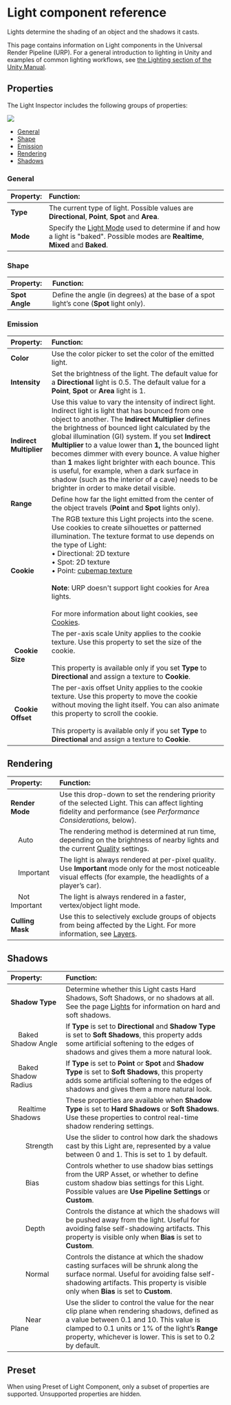 # Light component reference

Lights determine the shading of an object and the shadows it casts.

This page contains information on Light components in the Universal Render Pipeline (URP). For a general introduction to lighting in Unity and examples of common lighting workflows, see [the Lighting section of the Unity Manual](https://docs.unity3d.com/Manual/LightingOverview.html).

## Properties
The Light Inspector includes the following groups of properties:

![](Images/Inspectors/light-inspector.png)

* [General](#General)
* [Shape](#Shape)
* [Emission](#Emission)
* [Rendering](#Rendering)
* [Shadows](#Shadows)


<a name="General"></a>
### General

| Property:| Function: |
|:---|:---|
| __Type__| The current type of light. Possible values are __Directional__, __Point__, __Spot__ and __Area__.|
| __Mode__| Specify the [Light Mode](https://docs.unity3d.com/Manual/LightModes.html) used to determine if and how a light is "baked". Possible modes are __Realtime__, __Mixed__ and __Baked__.|

<a name="Shape"></a>
### Shape

| Property:| Function: |
|:---|:---|
| __Spot Angle__| Define the angle (in degrees) at the base of a spot light’s cone (__Spot__ light only). |

<a name="Emission"></a>
### Emission

| Property:| Function: |
|:---|:---|
| __Color__| Use the color picker to set the color of the emitted light. |
| __Intensity__| Set the brightness of the light. The default value for a __Directional__ light is 0.5. The default value for a __Point__, __Spot__ or __Area__ light is 1.  |
| __Indirect Multiplier__| Use this value to vary the intensity of indirect light. Indirect light is light that has bounced from one object to another. The __Indirect Multiplier__ defines the brightness of bounced light calculated by the global illumination (GI) system. If you set __Indirect Multiplier__ to a value lower than __1,__ the bounced light becomes dimmer with every bounce. A value higher than __1__ makes light brighter with each bounce. This is useful, for example, when a dark surface in shadow (such as the interior of a cave) needs to be brighter in order to make detail visible. |
| __Range__| Define how far the light emitted from the center of the object travels (__Point__ and __Spot__ lights only). |
| **Cookie** | The RGB texture this Light projects into the scene. Use cookies to create silhouettes or patterned illumination. The texture format to use depends on the type of Light:<br/> &#8226; Directional: 2D texture<br/> &#8226; Spot: 2D texture<br/> &#8226; Point: [cubemap texture](https://docs.unity3d.com/Manual/class-Cubemap.html)<br/><br/>**Note**: URP doesn't support light cookies for Area lights.<br/><br/>For more information about light cookies, see [Cookies](https://docs.unity3d.com/Manual/Cookies.html). |
| &nbsp;&nbsp;**Cookie Size** | The per-axis scale Unity applies to the cookie texture. Use this property to set the size of the cookie.<br/><br/>This property is available only if you set **Type** to **Directional** and assign a texture to **Cookie**. |
| &nbsp;&nbsp;**Cookie Offset** | The per-axis offset Unity applies to the cookie texture. Use this property to move the cookie without moving the light itself. You can also animate this property to scroll the cookie. <br/><br/>This property is available only if you set **Type** to **Directional** and assign a texture to **Cookie**. |

<a name="Rendering"></a>
## Rendering

| Property:| Function: |
|:---|:---|
| __Render Mode__| Use this drop-down to set the rendering priority of the selected Light. This can affect lighting fidelity and performance (see *Performance Considerations,* below). |
|&nbsp;&nbsp;&nbsp;&nbsp;Auto| The rendering method is determined at run time, depending on the brightness of nearby lights and the current [Quality](https://docs.unity3d.com/Manual/class-QualitySettings.html) settings. |
|&nbsp;&nbsp;&nbsp;&nbsp;Important| The light is always rendered at per-pixel quality. Use __Important__ mode only for the most noticeable visual effects (for example, the headlights of a player’s car). |
|&nbsp;&nbsp;&nbsp;&nbsp;Not Important| The light is always rendered in a faster, vertex/object light mode.  |
| __Culling Mask__| Use this to selectively exclude groups of objects from being affected by the Light. For more information, see [Layers](https://docs.unity3d.com/Manual/Layers.html).|

<a name="Shadows"></a>
## Shadows

| Property:| Function: |
|:---|:---|
| __Shadow Type__| Determine whether this Light casts Hard Shadows, Soft Shadows, or no shadows at all. See the page [Lights](https://docs.unity3d.com/Manual/class-Light.html) for information on hard and soft shadows. |
|&nbsp;&nbsp;&nbsp;&nbsp;Baked Shadow Angle| If __Type__ is set to __Directional__ and __Shadow Type__ is set to __Soft Shadows__, this property adds some artificial softening to the edges of shadows and gives them a more natural look. |
|&nbsp;&nbsp;&nbsp;&nbsp;Baked Shadow Radius| If __Type__ is set to __Point__ or __Spot__ and __Shadow Type__ is set to __Soft Shadows__, this property adds some artificial softening to the edges of shadows and gives them a more natural look. |
|&nbsp;&nbsp;&nbsp;&nbsp;Realtime Shadows| These properties are available when __Shadow Type__ is set to __Hard Shadows__ or __Soft Shadows__. Use these properties to control real-time shadow rendering settings. |
|&nbsp;&nbsp;&nbsp;&nbsp;&nbsp;&nbsp;&nbsp;&nbsp;Strength| Use the slider to control how dark the shadows cast by this Light are, represented by a value between 0 and 1. This is set to 1 by default. |
|&nbsp;&nbsp;&nbsp;&nbsp;&nbsp;&nbsp;&nbsp;&nbsp;Bias| Controls whether to use shadow bias settings from the URP Asset, or whether to define custom shadow bias settings for this Light. Possible values are **Use Pipeline Settings** or **Custom**.|
|&nbsp;&nbsp;&nbsp;&nbsp;&nbsp;&nbsp;&nbsp;&nbsp;Depth| Controls the distance at which the shadows will be pushed away from the light. Useful for avoiding false self-shadowing artifacts. This property is visible only when **Bias** is set to **Custom**.|
|&nbsp;&nbsp;&nbsp;&nbsp;&nbsp;&nbsp;&nbsp;&nbsp;Normal| Controls the distance at which the shadow casting surfaces will be shrunk along the surface normal. Useful for avoiding false self-shadowing artifacts. This property is visible only when **Bias** is set to **Custom**.|
|&nbsp;&nbsp;&nbsp;&nbsp;&nbsp;&nbsp;&nbsp;&nbsp;Near Plane| Use the slider to control the value for the near clip plane when rendering shadows, defined as a value between 0.1 and 10. This value is clamped to 0.1 units or 1% of the light’s __Range__ property, whichever is lower. This is set to 0.2 by default. |

## Preset
When using Preset of Light Component, only a subset of properties are supported. Unsupported properties are hidden.
